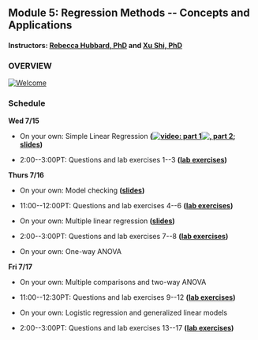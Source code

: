 ## Module 5: Regression Methods -- Concepts and Applications 
#### Instructors: [Rebecca Hubbard, PhD](https://www.med.upenn.edu/ehr-stats) and [Xu Shi, PhD](https://www.xuritashi.com)

### OVERVIEW
[![Welcome](https://i.ytimg.com/vi/Q4tfbR9jbsg/default.jpg)](https://www.youtube.com/embed/Q4tfbR9jbsg)

### Schedule

**Wed 7/15**

* On your own: Simple Linear Regression **([![video: part 1](https://youtu.be/wEK9nDqf5lE)](https://youtu.be/wEK9nDqf5lE)[![, part 2](https://youtu.be/yrJLAc3JwNo)](https://youtu.be/yrJLAc3JwNo); [slides](/slides/1_SimpleLinearRegression.pdf))**

* 2:00--3:00PT: Questions and lab exercises 1--3  **([lab exercises](/slides/2020_SISG_5_Labs.pdf))**


**Thurs 7/16**

* On your own: Model checking **([slides](/slides/2_ModelChecking.pdf))**

* 11:00--12:00PT: Questions and lab exercises 4--6  **([lab exercises](/slides/2020_SISG_5_Labs.pdf))**

* On your own: Multiple linear regression **([slides](/slides/3_MultipleLinearRegression.pdf))**

* 2:00--3:00PT: Questions and lab exercises 7--8  **([lab exercises](/slides/2020_SISG_5_Labs.pdf))**

* On your own: One-way ANOVA

**Fri 7/17**

* On your own: Multiple comparisons and two-way ANOVA

* 11:00--12:30PT: Questions and lab exercises 9--12  **([lab exercises](/slides/2020_SISG_5_Labs.pdf))**

* On your own: Logistic regression and generalized linear models

* 2:00--3:00PT: Questions and lab exercises 13--17  **([lab exercises](/slides/2020_SISG_5_Labs.pdf))**


